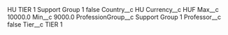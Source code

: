 <?xml version="1.0" encoding="UTF-8"?>
<CustomMetadata xmlns="http://soap.sforce.com/2006/04/metadata" xmlns:xsi="http://www.w3.org/2001/XMLSchema-instance" xmlns:xsd="http://www.w3.org/2001/XMLSchema">
    <label>HU TIER 1 Support Group 1</label>
    <protected>false</protected>
    <values>
        <field>Country__c</field>
        <value xsi:type="xsd:string">HU</value>
    </values>
    <values>
        <field>Currency__c</field>
        <value xsi:type="xsd:string">HUF</value>
    </values>
    <values>
        <field>Max__c</field>
        <value xsi:type="xsd:double">10000.0</value>
    </values>
    <values>
        <field>Min__c</field>
        <value xsi:type="xsd:double">9000.0</value>
    </values>
    <values>
        <field>ProfessionGroup__c</field>
        <value xsi:type="xsd:string">Support Group 1</value>
    </values>
    <values>
        <field>Professor__c</field>
        <value xsi:type="xsd:boolean">false</value>
    </values>
    <values>
        <field>Tier__c</field>
        <value xsi:type="xsd:string">TIER 1</value>
    </values>
</CustomMetadata>
